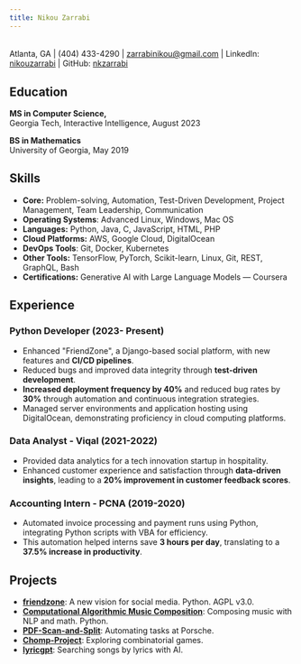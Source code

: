 ```yaml
---
title: Nikou Zarrabi
---
```

###### 
Atlanta, GA | (404) 433-4290 | <a href="mailto:zarrabinikou@gmail.com">zarrabinikou@gmail.com</a> | 
LinkedIn: <a href="https://www.linkedin.com/in/nikouzarrabi/">nikouzarrabi</a> | 
GitHub: <a href="https://github.com/nkzarrabi">nkzarrabi</a>


## Education
**MS in Computer Science,**  
Georgia Tech, Interactive Intelligence, August 2023

**BS in Mathematics**  
University of Georgia, May 2019


## Skills
- **Core:** Problem-solving, Automation, Test-Driven Development, Project Management, Team Leadership, Communication
- **Operating Systems**: Advanced Linux, Windows, Mac OS
- **Languages:** Python, Java, C, JavaScript, HTML, PHP
- **Cloud Platforms:** AWS, Google Cloud, DigitalOcean 
- **DevOps Tools**: Git, Docker, Kubernetes 
- **Other Tools:** TensorFlow, PyTorch, Scikit-learn, Linux, Git, REST, GraphQL, Bash 
- **Certifications:** Generative AI with Large Language Models — Coursera

## Experience

### Python Developer (2023- Present)
- Enhanced "FriendZone", a Django-based social platform, with new features and **CI/CD pipelines**.
- Reduced bugs and improved data integrity through **test-driven development**.
- **Increased deployment frequency by 40%** and reduced bug rates by **30%** through automation and continuous integration strategies.
- Managed server environments and application hosting using DigitalOcean, demonstrating proficiency in cloud computing platforms.

### Data Analyst - Viqal (2021-2022)
- Provided data analytics for a tech innovation startup in hospitality.
- Enhanced customer experience and satisfaction through **data-driven insights**, leading to a **20% improvement in customer feedback scores**.

### Accounting Intern - PCNA (2019-2020)
- Automated invoice processing and payment runs using Python, integrating Python scripts with VBA for efficiency.
- This automation helped interns save **3 hours per day**, translating to a **37.5% increase in productivity**.

## Projects
- **[friendzone](https://github.com/kerkeslager/friendzone)**: A new vision for social media. Python. AGPL v3.0.
- **[Computational Algorithmic Music Composition](https://github.com/username/Computational-Algorithmic-Music-Composition)**: Composing music with NLP and math. Python.
- **[PDF-Scan-and-Split](https://github.com/username/PDF-Scan-and-Split)**: Automating tasks at Porsche.
- **[Chomp-Project](https://github.com/username/Chomp-Project)**: Exploring combinatorial games.
- **[lyricgpt](https://github.com/username/lyricgpt)**: Searching songs by lyrics with AI.